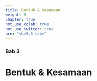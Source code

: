 ```yaml
---
title: Bentuk & Kesamaan
weight: 5
chapter: true
not_use_colab: true
not_use_twitter: true
pre: "<b>5.5 </b>"
---
```


### Bab 3
# Bentuk & Kesamaan

